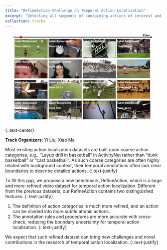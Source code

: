 ```yaml
---
title: "RefineAction Challenge on Temporal Action Localization"
excerpt: "Detecting all segments of containing actions of interest and recognizing their categories from a long video sequence. <br/><img src='/images/refinedaction.gif'>"
collection: tracks
---
```


<img src='/images/refinedaction_ori.gif' width="500" height="300">
{:.text-center}

**Track Organizers**: Yi Liu, Xiao Ma 

Most existing action localization datasets are built upon coarse action categories, e.g., “Layup drill in basketball” in ActivityNet rather than “dunk basketball” or “cast basketball”. As such coarse categories are often highly related with background context, their temporal annotations often lack clear boundaries to describe detailed actions. 
{:.text-justify}

To fill this gap, we propose a new benchmark, RefineAction, which is a large and more-refined video dataset for temporal action localization. Different from the previous datasets, our RefineAction contains two distinguished features.
{:.text-justify}
1. The definition of action categories is much more refined, and an action can be divided into more subtle atomic actions.
2. The annotation rules and procedures are more accurate with cross-check, reducing the boundary uncertainty for temporal action localization. 
{:.text-justify}

We expect that such refined dataset can bring new challenges and novel contributions in the research of temporal action localization. 
{:.text-justify}